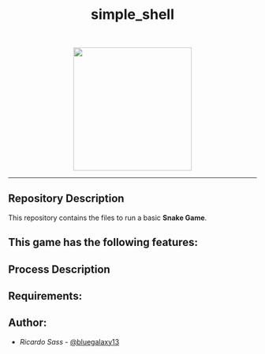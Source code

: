 <h1 align ="center">simple_shell</h1><br>
<p align="center">
  <img width="240" height="250" src="https://howtodrawforkids.com/wp-content/uploads/2022/02/how-to-draw-an-easy-snake.jpg">
</p>

------------

## Repository Description

This repository contains the files to run a basic **Snake Game**.

## This game has the following features:

## Process Description

## Requirements:

## Author:
- *Ricardo Sass* - [@bluegalaxy13](https://github.com/bluegalaxy13)
